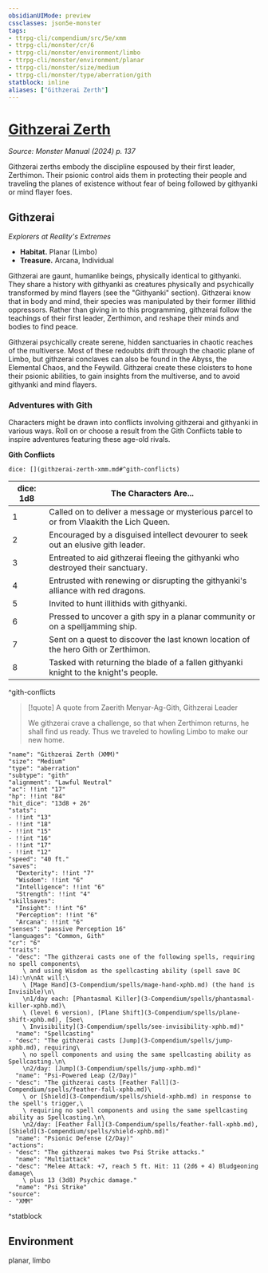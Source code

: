 ```yaml
---
obsidianUIMode: preview
cssclasses: json5e-monster
tags:
- ttrpg-cli/compendium/src/5e/xmm
- ttrpg-cli/monster/cr/6
- ttrpg-cli/monster/environment/limbo
- ttrpg-cli/monster/environment/planar
- ttrpg-cli/monster/size/medium
- ttrpg-cli/monster/type/aberration/gith
statblock: inline
aliases: ["Githzerai Zerth"]
---
```

# [Githzerai Zerth](3-Compendium\bestiary\aberration/githzerai-zerth-xmm.md)
*Source: Monster Manual (2024) p. 137*  

Githzerai zerths embody the discipline espoused by their first leader, Zerthimon. Their psionic control aids them in protecting their people and traveling the planes of existence without fear of being followed by githyanki or mind flayer foes.

## Githzerai

*Explorers at Reality's Extremes*

- **Habitat.** Planar (Limbo)  
- **Treasure.** Arcana, Individual  

Githzerai are gaunt, humanlike beings, physically identical to githyanki. They share a history with githyanki as creatures physically and psychically transformed by mind flayers (see the "Githyanki" section). Githzerai know that in body and mind, their species was manipulated by their former illithid oppressors. Rather than giving in to this programming, githzerai follow the teachings of their first leader, Zerthimon, and reshape their minds and bodies to find peace.

Githzerai psychically create serene, hidden sanctuaries in chaotic reaches of the multiverse. Most of these redoubts drift through the chaotic plane of Limbo, but githzerai conclaves can also be found in the Abyss, the Elemental Chaos, and the Feywild. Githzerai create these cloisters to hone their psionic abilities, to gain insights from the multiverse, and to avoid githyanki and mind flayers.

### Adventures with Gith

Characters might be drawn into conflicts involving githzerai and githyanki in various ways. Roll on or choose a result from the Gith Conflicts table to inspire adventures featuring these age-old rivals.

**Gith Conflicts**

`dice: [](githzerai-zerth-xmm.md#^gith-conflicts)`

| dice: 1d8 | The Characters Are... |
|-----------|-----------------------|
| 1 | Called on to deliver a message or mysterious parcel to or from Vlaakith the Lich Queen. |
| 2 | Encouraged by a disguised intellect devourer to seek out an elusive gith leader. |
| 3 | Entreated to aid githzerai fleeing the githyanki who destroyed their sanctuary. |
| 4 | Entrusted with renewing or disrupting the githyanki's alliance with red dragons. |
| 5 | Invited to hunt illithids with githyanki. |
| 6 | Pressed to uncover a gith spy in a planar community or on a spelljamming ship. |
| 7 | Sent on a quest to discover the last known location of the hero Gith or Zerthimon. |
| 8 | Tasked with returning the blade of a fallen githyanki knight to the knight's people. |
^gith-conflicts

> [!quote] A quote from Zaerith Menyar-Ag-Gith, Githzerai Leader  
> 
> We githzerai crave a challenge, so that when Zerthimon returns, he shall find us ready. Thus we traveled to howling Limbo to make our new home.


```statblock
"name": "Githzerai Zerth (XMM)"
"size": "Medium"
"type": "aberration"
"subtype": "gith"
"alignment": "Lawful Neutral"
"ac": !!int "17"
"hp": !!int "84"
"hit_dice": "13d8 + 26"
"stats":
- !!int "13"
- !!int "18"
- !!int "15"
- !!int "16"
- !!int "17"
- !!int "12"
"speed": "40 ft."
"saves":
  "Dexterity": !!int "7"
  "Wisdom": !!int "6"
  "Intelligence": !!int "6"
  "Strength": !!int "4"
"skillsaves":
  "Insight": !!int "6"
  "Perception": !!int "6"
  "Arcana": !!int "6"
"senses": "passive Perception 16"
"languages": "Common, Gith"
"cr": "6"
"traits":
- "desc": "The githzerai casts one of the following spells, requiring no spell components\
    \ and using Wisdom as the spellcasting ability (spell save DC 14):\n\nAt will:\
    \ [Mage Hand](3-Compendium/spells/mage-hand-xphb.md) (the hand is Invisible)\n\
    \n1/day each: [Phantasmal Killer](3-Compendium/spells/phantasmal-killer-xphb.md)\
    \ (level 6 version), [Plane Shift](3-Compendium/spells/plane-shift-xphb.md), [See\
    \ Invisibility](3-Compendium/spells/see-invisibility-xphb.md)"
  "name": "Spellcasting"
- "desc": "The githzerai casts [Jump](3-Compendium/spells/jump-xphb.md), requiring\
    \ no spell components and using the same spellcasting ability as Spellcasting.\n\
    \n2/day: [Jump](3-Compendium/spells/jump-xphb.md)"
  "name": "Psi-Powered Leap (2/Day)"
- "desc": "The githzerai casts [Feather Fall](3-Compendium/spells/feather-fall-xphb.md)\
    \ or [Shield](3-Compendium/spells/shield-xphb.md) in response to the spell's trigger,\
    \ requiring no spell components and using the same spellcasting ability as Spellcasting.\n\
    \n2/day: [Feather Fall](3-Compendium/spells/feather-fall-xphb.md), [Shield](3-Compendium/spells/shield-xphb.md)"
  "name": "Psionic Defense (2/Day)"
"actions":
- "desc": "The githzerai makes two Psi Strike attacks."
  "name": "Multiattack"
- "desc": "Melee Attack: +7, reach 5 ft. Hit: 11 (2d6 + 4) Bludgeoning damage\
    \ plus 13 (3d8) Psychic damage."
  "name": "Psi Strike"
"source":
- "XMM"
```
^statblock

## Environment

planar, limbo